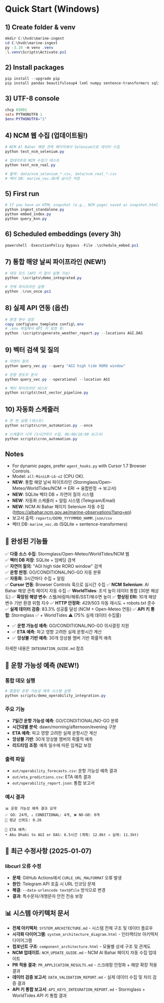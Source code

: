 # Quick Start (Windows)

## 1) Create folder & venv
```powershell
mkdir C:\hvdc\marine-ingest
cd C:\hvdc\marine-ingest
py -3.10 -m venv .venv
.\.venv\Scripts\Activate.ps1
```

## 2) Install packages
```powershell
pip install --upgrade pip
pip install pandas beautifulsoup4 lxml numpy sentence-transformers sqlite-utils
```

## 3) UTF-8 console
```powershell
chcp 65001
setx PYTHONUTF8 1
$env:PYTHONUTF8="1"
```

## 4) NCM 웹 수집 (업데이트됨!)
```powershell
# NCM Al Bahar 해양 관측 페이지에서 Selenium으로 데이터 수집
python test_ncm_selenium.py

# 업데이트된 NCM 수집기 테스트
python test_ncm_real.py

# 출력: data/ncm_selenium_*.csv, data/ncm_real_*.csv
# 벡터 DB: marine_vec.db에 실시간 저장
```

## 5) First run
```powershell
# If you have an HTML snapshot (e.g., NCM page) saved as snapshot.html
python ingest_standalone.py
python embed_index.py
python query_knn.py
```

## 6) Scheduled embeddings (every 3h)
```powershell
powershell -ExecutionPolicy Bypass -File .\schedule_embed.ps1
```

## 7) 통합 해양 날씨 파이프라인 (NEW!)
```powershell
# 데모 모드 (API 키 없이 실행 가능)
python .\scripts\demo_integrated.py

# 전체 파이프라인 실행
python .\run_once.ps1
```

## 8) 실제 API 연동 (옵션)
```powershell
# 환경 변수 설정
copy config\env_template config\.env
# .env 파일에서 API 키 설정 후:
python .\scripts\generate_weather_report.py --locations AGI,DAS
```

## 9) 벡터 검색 및 질의
```powershell
# 자연어 질의
python query_vec.py --query "AGI high tide RORO window"

# 운항 윈도우 분석
python query_vec.py --operational --location AGI

# 벡터 파이프라인 테스트
python scripts\test_vector_pipeline.py
```

## 10) 자동화 스케줄러
```powershell
# 한 번 실행 (테스트)
python scripts\cron_automation.py --once

# 스케줄러 시작 (3시간마다 수집, 06:00/18:00 보고서)
python scripts\cron_automation.py
```

## Notes
- For dynamic pages, prefer `agent_hooks.py` with Cursor 1.7 Browser Controls.
- Model: `all-MiniLM-L6-v2` (CPU OK).
- **NEW**: 통합 해양 날씨 파이프라인 (Stormglass/Open-Meteo/WorldTides/NCM → ERI → 융합판정 → 보고서)
- **NEW**: SQLite 벡터 DB + 자연어 질의 시스템
- **NEW**: 자동화 스케줄러 + 알림 시스템 (Telegram/Email)
- **NEW**: NCM Al Bahar 페이지 Selenium 자동 수집 (https://albahar.ncm.gov.ae/marine-observations?lang=en)
- 보고서 출력: `reports/DEMO_YYYYMMDD_HHMM.json/csv`
- 벡터 DB: `marine_vec.db` (SQLite + sentence-transformers)

## 🎯 완성된 기능들
✅ **다중 소스 수집**: Stormglass/Open-Meteo/WorldTides/NCM 웹  
✅ **벡터 DB 저장**: SQLite + 임베딩 검색  
✅ **자연어 질의**: "AGI high tide RORO window" 검색  
✅ **운항 판정**: GO/CONDITIONAL/NO-GO 자동 분류  
✅ **자동화**: 3시간마다 수집 + 알림  
✅ **Cursor 연동**: Browser Controls 훅으로 실시간 수집
✅ **NCM Selenium**: Al Bahar 해양 관측 페이지 자동 수집
✅ **WorldTides**: 조석 높이 데이터 통합 (30분 해상도)
✅ **확장된 해양 변수**: 스웰/바람파/해류/SST/해수면 높이
✅ **향상된 ERI**: 10개 해양 변수 기반 환경 위험 지수
✅ **HTTP 안정화**: 429/503 자동 재시도 + robots.txt 준수
✅ **실제 데이터 검증**: 83.3% 성공률 달성 (NCM + Open-Meteo 연동)
✅ **API 키 통합**: Stormglass ✅ + WorldTides ⚠️ (75% 실제 데이터 수집률)
- ✅ **운항 가능성 예측**: GO/CONDITIONAL/NO-GO 의사결정 지원
- ✅ **ETA 예측**: 파고 영향 고려한 실제 운항시간 계산
- ✅ **앙상블 기반 예측**: 30개 앙상블 멤버 기반 확률적 예측  

자세한 내용은 `INTEGRATION_GUIDE.md` 참조

## 🚢 운항 가능성 예측 (NEW!)

### 통합 데모 실행
```powershell
# 통합된 운항 가능성 예측 시스템 실행
python scripts/demo_operability_integration.py
```

### 주요 기능
- **7일간 운항 가능성 예측**: GO/CONDITIONAL/NO-GO 분류
- **시간대별 분석**: dawn/morning/afternoon/evening 구분
- **ETA 예측**: 파고 영향 고려한 실제 운항시간 계산
- **앙상블 기반**: 30개 앙상블 멤버의 확률적 예측
- **리드타임 조정**: 예측 일수에 따른 임계값 보정

### 출력 파일
- `out/operability_forecasts.csv`: 운항 가능성 예측 결과
- `out/eta_predictions.csv`: ETA 예측 결과
- `out/operability_report.json`: 통합 보고서

### 예시 결과
```
📊 운항 가능성 예측 결과 요약
✅ GO: 24개, ⚠️ CONDITIONAL: 4개, ❌ NO-GO: 0개
🎯 평균 신뢰도: 0.26

🚢 ETA 예측:
• Abu Dhabi to AGI or DAS: 6.5시간 (계획: 12.0kt → 실제: 11.3kt)
```

## 🔧 최근 수정사항 (2025-01-07)

### libcurl 오류 수정
- **문제**: GitHub Actions에서 `CURLE_URL_MALFORMAT` 오류 발생
- **원인**: Telegram API 호출 시 URL 인코딩 문제
- **해결**: `--data-urlencode text@file` 방식으로 변경
- **결과**: 특수문자/개행문자 안전 전송 보장

## 📊 시스템 아키텍처 문서

- **전체 아키텍처**: `SYSTEM_ARCHITECTURE.md` - 시스템 전체 구조 및 데이터 플로우
- **시각화 다이어그램**: `system_architecture_diagram.html` - 인터랙티브 아키텍처 다이어그램
- **컴포넌트 구조**: `component_architecture.html` - 모듈별 상세 구조 및 관계도
- **NCM 업데이트**: `NCM_UPDATE_GUIDE.md` - NCM Al Bahar 페이지 자동 수집 업데이트
- **PR 적용 결과**: `PR_APPLICATION_RESULTS.md` - 스크래핑 안정화 + 해양 확장 적용 결과
- **데이터 검증 보고서**: `DATA_VALIDATION_REPORT.md` - 실제 데이터 수집 및 처리 검증 결과
- **API 키 통합 보고서**: `API_KEYS_INTEGRATION_REPORT.md` - Stormglass + WorldTides API 키 통합 결과
